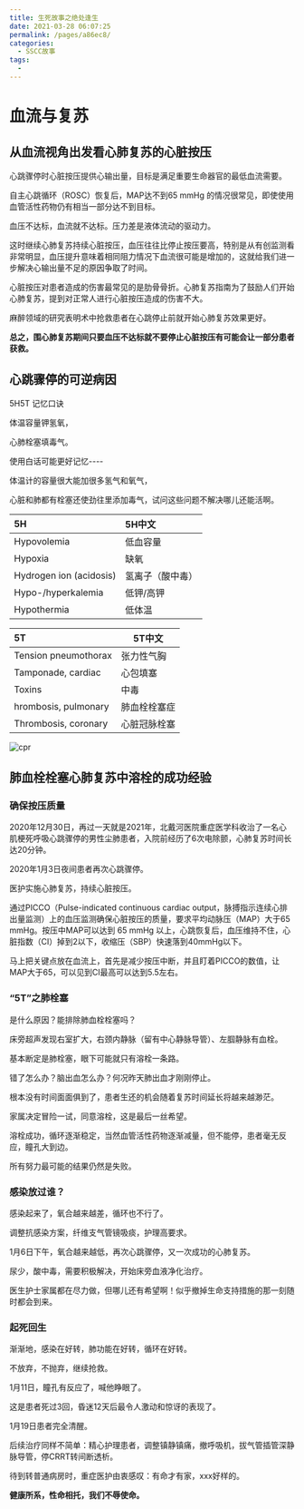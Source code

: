 ```yaml
---
title: 生死故事之绝处逢生
date: 2021-03-28 06:07:25
permalink: /pages/a86ec8/
categories:
  - SSCC故事
tags:
  - 
---
```

# 血流与复苏

## 从血流视角出发看心肺复苏的心脏按压

心跳骤停时心脏按压提供心输出量，目标是满足重要生命器官的最低血流需要。

自主心跳循环（ROSC）恢复后，MAP达不到65 mmHg 的情况很常见，即使使用血管活性药物仍有相当一部分达不到目标。

血压不达标，血流就不达标。压力差是液体流动的驱动力。

这时继续心肺复苏持续心脏按压，血压往往比停止按压要高，特别是从有创监测看非常明显，血压提升意味着相同阻力情况下血流很可能是增加的，这就给我们进一步解决心输出量不足的原因争取了时间。

心脏按压对患者造成的伤害最常见的是肋骨骨折。心肺复苏指南为了鼓励人们开始心肺复苏，提到对正常人进行心脏按压造成的伤害不大。

麻醉领域的研究表明术中抢救患者在心跳停止前就开始心肺复苏效果更好。

**总之，围心肺复苏期间只要血压不达标就不要停止心脏按压有可能会让一部分患者获救。**

## 心跳骤停的可逆病因

5H5T 记忆口诀

体温容量钾氢氧，

心肺栓塞填毒气。

使用白话可能更好记忆----

体温计的容量很大能加很多氢气和氧气，

心脏和肺都有栓塞还使劲往里添加毒气，试问这些问题不解决哪儿还能活啊。

| 5H                      | 5H中文           |
| :---------------------- | :--------------- |
| Hypovolemia             | 低血容量         |
| Hypoxia                 | 缺氧             |
| Hydrogen ion (acidosis) | 氢离子（酸中毒） |
| Hypo-/hyperkalemia      | 低钾/高钾        |
| Hypothermia             | 低体温           |

| 5T                   | 5T中文       |
| :------------------- | ------------ |
| Tension pneumothorax | 张力性气胸   |
| Tamponade, cardiac   | 心包填塞     |
| Toxins               | 中毒         |
| hrombosis, pulmonary | 肺血栓栓塞症 |
| Thrombosis, coronary | 心脏冠脉栓塞 |

![cpr](https://gitee.com/humorlife2020/img/raw/main/cpr.png)

## 肺血栓栓塞心肺复苏中溶栓的成功经验

### 确保按压质量

2020年12月30日，再过一天就是2021年，北戴河医院重症医学科收治了一名心肌梗死呼吸心跳骤停的男性尘肺患者，入院前经历了6次电除颤，心肺复苏时间长达20分钟。

2020年1月3日夜间患者再次心跳骤停。

医护实施心肺复苏，持续心脏按压。

通过PICCO（Pulse-indicated continuous cardiac output，脉搏指示连续心排出量监测）上的血压监测确保心脏按压的质量，要求平均动脉压（MAP）大于65 mmHg。按压中MAP可以达到 65 mmHg 以上，心跳恢复后，血压维持不住，心脏指数（CI）掉到2以下，收缩压（SBP）快速落到40mmHg以下。

马上把关键点放在血流上，首先是减少按压中断，并且盯着PICCO的数值，让MAP大于65，可以见到CI最高可以达到5.5左右。

### “5T”之肺栓塞

是什么原因？能排除肺血栓栓塞吗？

床旁超声发现右室扩大，右颈内静脉（留有中心静脉导管）、左腘静脉有血栓。

基本断定是肺栓塞，眼下可能就只有溶栓一条路。

错了怎么办？脑出血怎么办？何况昨天肺出血才刚刚停止。

根本没有时间面面俱到了，患者生还的机会随着复苏时间延长将越来越渺茫。

家属决定冒险一试，同意溶栓，这是最后一丝希望。

溶栓成功，循环逐渐稳定，当然血管活性药物逐渐减量，但不能停，患者毫无反应，瞳孔大到边。

所有努力最可能的结果仍然是失败。

### 感染放过谁？

感染起来了，氧合越来越差，循环也不行了。

调整抗感染方案，纤维支气管镜吸痰，护理高要求。

1月6日下午，氧合越来越低，再次心跳骤停，又一次成功的心肺复苏。

尿少，酸中毒，需要积极解决，开始床旁血液净化治疗。

医生护士家属都在尽力做，但哪儿还有希望啊！似乎撤掉生命支持措施的那一刻随时都会到来。

### 起死回生

渐渐地，感染在好转，肺功能在好转，循环在好转。

不放弃，不抛弃，继续抢救。

1月11日，瞳孔有反应了，喊他睁眼了。

这是患者死过3回，昏迷12天后最令人激动和惊讶的表现了。

1月19日患者完全清醒。

后续治疗同样不简单：精心护理患者，调整镇静镇痛，撤呼吸机，拔气管插管深静脉导管，停CRRT转间断透析。

待到转普通病房时，重症医护由衷感叹：有命才有家，xxx好样的。

**健康所系，性命相托，我们不辱使命。**

